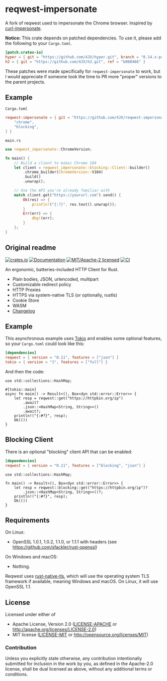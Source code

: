 # reqwest-impersonate

A fork of reqwest used to impersonate the Chrome browser. Inspired by [curl-impersonate](https://github.com/lwthiker/curl-impersonate).

**Notice:** This crate depends on patched dependencies. To use it, please add the following to your `Cargo.toml`.

```toml
[patch.crates-io]
hyper = { git = "https://github.com/4JX/hyper.git", branch = "0.14.x-patched", ref = "bd25359" }
h2 = { git = "https://github.com/4JX/h2.git", ref = "b088466" }
```

These patches were made specifically for `reqwest-impersonate` to work, but I would appreciate if someone took the time to PR more "proper" versions to the parent projects.

## Example

`Cargo.toml`

```toml
reqwest-impersonate = { git = "https://github.com/4JX/reqwest-impersonate.git", ref = "0402610", default-features = false, features = [
    "chrome",
    "blocking",
] }
```

`main.rs`

```rs
use reqwest_impersonate::ChromeVersion;

fn main() {
    // Build a client to mimic Chrome 104
    let client = reqwest_impersonate::blocking::Client::builder()
        .chrome_builder(ChromeVersion::V104)
        .build()
        .unwrap();

    // Use the API you're already familiar with
    match client.get("https://yoururl.com").send() {
        Ok(res) => {
            println!("{:?}", res.text().unwrap());
        }
        Err(err) => {
            dbg!(err);
        }
    };
}
```

## Original readme

[![crates.io](https://img.shields.io/crates/v/reqwest.svg)](https://crates.io/crates/reqwest)
[![Documentation](https://docs.rs/reqwest/badge.svg)](https://docs.rs/reqwest)
[![MIT/Apache-2 licensed](https://img.shields.io/crates/l/reqwest.svg)](./LICENSE-APACHE)
[![CI](https://github.com/seanmonstar/reqwest/workflows/CI/badge.svg)](https://github.com/seanmonstar/reqwest/actions?query=workflow%3ACI)

An ergonomic, batteries-included HTTP Client for Rust.

- Plain bodies, JSON, urlencoded, multipart
- Customizable redirect policy
- HTTP Proxies
- HTTPS via system-native TLS (or optionally, rustls)
- Cookie Store
- WASM
- [Changelog](CHANGELOG.md)

## Example

This asynchronous example uses [Tokio](https://tokio.rs) and enables some
optional features, so your `Cargo.toml` could look like this:

```toml
[dependencies]
reqwest = { version = "0.11", features = ["json"] }
tokio = { version = "1", features = ["full"] }
```

And then the code:

```rust,no_run
use std::collections::HashMap;

#[tokio::main]
async fn main() -> Result<(), Box<dyn std::error::Error>> {
    let resp = reqwest::get("https://httpbin.org/ip")
        .await?
        .json::<HashMap<String, String>>()
        .await?;
    println!("{:#?}", resp);
    Ok(())
}
```

## Blocking Client

There is an optional "blocking" client API that can be enabled:

```toml
[dependencies]
reqwest = { version = "0.11", features = ["blocking", "json"] }
```

```rust,no_run
use std::collections::HashMap;

fn main() -> Result<(), Box<dyn std::error::Error>> {
    let resp = reqwest::blocking::get("https://httpbin.org/ip")?
        .json::<HashMap<String, String>>()?;
    println!("{:#?}", resp);
    Ok(())
}
```

## Requirements

On Linux:

- OpenSSL 1.0.1, 1.0.2, 1.1.0, or 1.1.1 with headers (see <https://github.com/sfackler/rust-openssl>)

On Windows and macOS:

- Nothing.

Reqwest uses [rust-native-tls](https://github.com/sfackler/rust-native-tls),
which will use the operating system TLS framework if available, meaning Windows
and macOS. On Linux, it will use OpenSSL 1.1.

## License

Licensed under either of

- Apache License, Version 2.0 ([LICENSE-APACHE](LICENSE-APACHE) or <http://apache.org/licenses/LICENSE-2.0>)
- MIT license ([LICENSE-MIT](LICENSE-MIT) or <http://opensource.org/licenses/MIT>)

### Contribution

Unless you explicitly state otherwise, any contribution intentionally submitted
for inclusion in the work by you, as defined in the Apache-2.0 license, shall
be dual licensed as above, without any additional terms or conditions.
